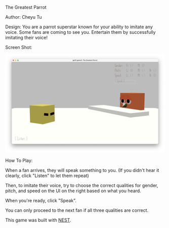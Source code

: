 The Greatest Parrot

Author: Cheyu Tu

Design: You are a parrot superstar known for your ability to imitate any voice. Some fans are coming to see you. Entertain them by successfully imitating their voice!

Screen Shot:

![Screen Shot](screenshot2.png)

How To Play:

When a fan arrives, they will speak something to you. (If you didn't hear it clearly, click "Listen" to let them repeat)

Then, to imitate their voice, try to choose the correct qualities for gender, pitch, and speed on the UI on the right based on what you heard.

When you're ready, click "Speak".

You can only proceed to the next fan if all three qualities are correct.

This game was built with [NEST](NEST.md).
